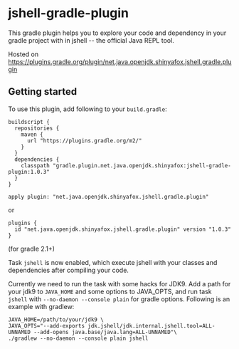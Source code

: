 # jshell-gradle-plugin
This gradle plugin helps you to explore your code and dependency in your gradle project with in jshell -- the official Java REPL tool.

Hosted on https://plugins.gradle.org/plugin/net.java.openjdk.shinyafox.jshell.gradle.plugin

## Getting started
To use this plugin, add following to your `build.gradle`:
```
buildscript {
  repositories {
    maven {
      url "https://plugins.gradle.org/m2/"
    }
  }
  dependencies {
    classpath "gradle.plugin.net.java.openjdk.shinyafox:jshell-gradle-plugin:1.0.3"
  }
}

apply plugin: "net.java.openjdk.shinyafox.jshell.gradle.plugin"
```

or

```
plugins {
  id "net.java.openjdk.shinyafox.jshell.gradle.plugin" version "1.0.3"
}
```
(for gradle 2.1+)

Task `jshell` is now enabled, which execute jshell with your classes and dependencies after compiling your code.

Currently we need to run the task with some hacks for JDK9.
Add a path for your jdk9 to `JAVA_HOME` and some options to JAVA_OPTS, and run task `jshell` with `--no-daemon --console plain` for gradle options.
Following is an example with gradlew:
```
JAVA_HOME=/path/to/your/jdk9 \
JAVA_OPTS="--add-exports jdk.jshell/jdk.internal.jshell.tool=ALL-UNNAMED --add-opens java.base/java.lang=ALL-UNNAMED"\
./gradlew --no-daemon --console plain jshell
```
